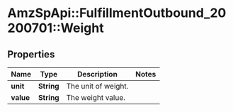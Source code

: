 # AmzSpApi::FulfillmentOutbound_20200701::Weight

## Properties
Name | Type | Description | Notes
------------ | ------------- | ------------- | -------------
**unit** | **String** | The unit of weight. | 
**value** | **String** | The weight value. | 

